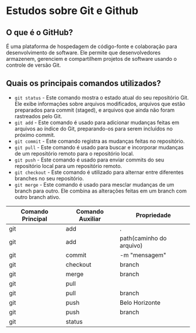 # Estudos sobre Git e Github

## O que é o GitHub?

É uma plataforma de hospedagem de código-fonte e colaboração para desenvolvimento de software. Ele permite que desenvolvedores armazenem, gerenciem e compartilhem projetos de software usando o controle de versão Git.

## Quais os principais comandos utilizados?


* `git status` - Este comando mostra o estado atual do seu repositório Git. Ele exibe informações sobre arquivos modificados, arquivos que estão preparados para commit (staged), e arquivos que ainda não foram rastreados pelo Git.
* `git add` - Este comando é usado para adicionar mudanças feitas em arquivos ao índice do Git, preparando-os para serem incluídos no próximo commit.
* `git commit` - Este comando registra as mudanças feitas no repositório.
* `git pull` - Este comando é usado para buscar e incorporar mudanças de um repositório remoto para o repositório local.
* `git push` -  Este comando é usado para enviar commits do seu repositório local para um repositório remoto.
* `git checkout` - Este comando é utilizado para alternar entre diferentes branches no seu repositório.
* `git merge` - Este comando é usado para mesclar mudanças de um branch para outro. Ele combina as alterações feitas em um branch com outro branch ativo.

| Comando Principal    | Comando Auxiliar | Propriedade   |
|---------|-------|----------|
| git    | add    | .|
| git   | add    | path(caminho do arquivo) |
| git   | commit    | -m "mensagem" |
| git   | checkout    | branch |
| git   | merge   | branch |
| git   | pull    |  |
| git   | pull    | branch |
| git   | push    | Belo Horizonte |
| git   | push    | branch |
| git   | status    |  |
